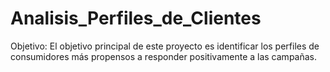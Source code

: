 # Analisis_Perfiles_de_Clientes
Objetivo: El objetivo principal de este proyecto es identificar los perfiles de consumidores más propensos a responder positivamente a las campañas.
